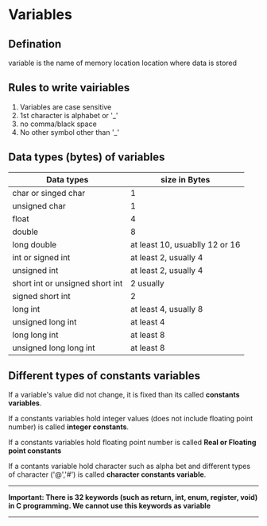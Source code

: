 # Variables

## Defination
variable is the name of memory location location where data is stored

## Rules to write vairiables

1. Variables are case sensitive
2. 1st character is alphabet or '_'
3. no comma/black space
4. No other symbol other than '_'

## Data types (bytes) of variables
|     Data types        |      size in Bytes     |
|-----------------------| -----------------------| 
| char or singed char   |            1           | 
| unsigned char         |            1           | 
| float                  |           4           |
| double                |            8           |
| long double           | at least 10, usuablly 12 or 16 |
| int or signed int     | at least 2, usually 4   |
| unsigned int          | at least 2, usually 4   |
| short int or unsigned short int|   2 usually     |
| signed short int      |            2           |
| long int               | at least 4, usually 8 |
| unsigned long int     | at least 4             |
| long long int         | at least 8             |
| unsigned long long int | at least 8             |


## Different types of constants variables

If a variable's value did not change, it is fixed than its called  **constants variables**.

If a constants variables hold integer values (does not include floating point number) is called **integer constants**.

If a constants variables hold floating point number is called **Real or Floating point constants**

If a contants variable hold character such as alpha bet and different types of character ('@','#') is called **character constants variable**.

-----------------------------------
**Important: There is 32 keywords (such as return, int, enum, register, void) in C programming. We cannot use this keywords as variable**

-------------------------------------------

    